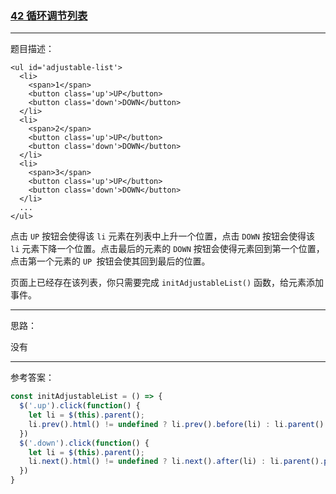 ### [42 循环调节列表](http://scriptoj.mangojuice.top/problems/42)

----
题目描述：

```
<ul id='adjustable-list'>
  <li>
    <span>1</span>
    <button class='up'>UP</button>
    <button class='down'>DOWN</button>
  </li>
  <li>
    <span>2</span>
    <button class='up'>UP</button>
    <button class='down'>DOWN</button>
  </li>
  <li>
    <span>3</span>
    <button class='up'>UP</button>
    <button class='down'>DOWN</button>
  </li>
  ...
</ul>
```

点击 `UP` 按钮会使得该 `li` 元素在列表中上升一个位置，点击 `DOWN` 按钮会使得该 `li` 元素下降一个位置。点击最后的元素的 `DOWN` 按钮会使得元素回到第一个位置，点击第一个元素的 `UP `按钮会使其回到最后的位置。

页面上已经存在该列表，你只需要完成 `initAdjustableList()` 函数，给元素添加事件。

----
思路：

没有

----
参考答案：

```js
const initAdjustableList = () => {
  $('.up').click(function() {
    let li = $(this).parent();
    li.prev().html() != undefined ? li.prev().before(li) : li.parent().append(li);
  })
  $('.down').click(function() {
    let li = $(this).parent();
    li.next().html() != undefined ? li.next().after(li) : li.parent().prepend(li);
  })
}
```